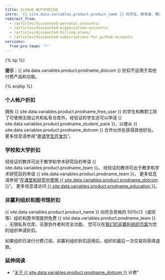 ```yaml
---
title: GitHub 帐户折扣订阅
intro: '{{ site.data.variables.product.product_name }} 向学生、教育者、教育机构、非赢利组织和图书馆提供折扣。'
redirect_from:
  - /articles/discounted-personal-accounts/
  - /articles/discounted-organization-accounts/
  - /articles/discounted-billing-plans/
  - /articles/discounted-subscriptions-for-github-accounts
versions:
  free-pro-team: '*'
---
```


{% tip %}

**提示**：{{ site.data.variables.product.prodname_dotcom }} 折扣不适用于其他付费产品和功能。

{% endtip %}

### 个人帐户折扣

拥有 {{ site.data.variables.product.prodname_free_user }} 的学生和教职工除了可使用无限公共和私有仓库外，经验证的学生还可以申请 {{ site.data.variables.product.prodname_student_pack }}，以便从 {{ site.data.variables.product.prodname_dotcom }} 合作伙伴处获得其他好处。 更多信息请参阅“[申请学生开发包](/articles/applying-for-a-student-developer-pack)”。

### 学校和大学折扣

经验证的教师可出于教学和学术研究目的申请 {{ site.data.variables.product.prodname_team }}。 经验证的教师可出于教学和学术研究目的申请 {{ site.data.variables.product.prodname_team }}。 更多信息请参阅“[在课堂和研究中使用 {{ site.data.variables.product.prodname_dotcom }}](/articles/using-github-in-your-classroom-and-research)”。 更多信息请访问 [{{ site.data.variables.product.prodname_education }}](https://education.github.com/)。

### 非赢利组织和图书馆折扣

{{ site.data.variables.product.product_name }} 向符合资格的 501(c)3（或同等）组织和图书馆提供免费 {{ site.data.variables.product.prodname_team }} 、无限私有仓库、无限协作者和完全功能。 您可以在[我们的非赢利组织页面](https://github.com/nonprofit)为您的组织申请折扣。

如果组织已进行付费订阅，非赢利组织折扣适用后，组织的最后一次交易将获得退款。

### 延伸阅读

- “[关于 {{ site.data.variables.product.prodname_dotcom }}](/articles/about-billing-on-github) 计费”
